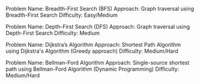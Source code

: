 
Problem Name: Breadth-First Search (BFS)
Approach: Graph traversal using Breadth-First Search
Difficulty: Easy/Medium

Problem Name: Depth-First Search (DFS)
Approach: Graph traversal using Depth-First Search
Difficulty: Medium

Problem Name: Dijkstra’s Algorithm
Approach: Shortest Path Algorithm using Dijkstra's Algorithm (Greedy approach)
Difficulty: Medium/Hard


Problem Name: Bellman-Ford Algorithm
Approach: Single-source shortest path using Bellman-Ford Algorithm (Dynamic Programming)
Difficulty: Medium/Hard

